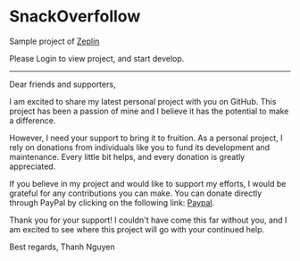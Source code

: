 # SnackOverfollow

Sample project of [Zeplin](https://app.zeplin.io)

Please Login to view project, and start develop.

----------------------

Dear friends and supporters,

I am excited to share my latest personal project with you on GitHub. This project has been a passion of mine and I believe it has the potential to make a difference.

However, I need your support to bring it to fruition. As a personal project, I rely on donations from individuals like you to fund its development and maintenance. Every little bit helps, and every donation is greatly appreciated.

If you believe in my project and would like to support my efforts, I would be grateful for any contributions you can make. You can donate directly through PayPal by clicking on the following link: [Paypal](https://paypal.me/thanhnv1).

Thank you for your support! I couldn't have come this far without you, and I am excited to see where this project will go with your continued help.

Best regards,
Thanh Nguyen
